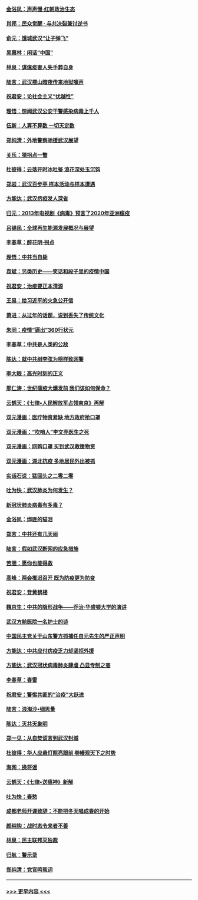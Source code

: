 #### [金浴凤：声声慢‧红朝政治生态](../pages/nsc993/n11899553.md?t=02271831) 
#### [肖邦：民众觉醒 · 与共决裂兼讨逆书](../pages/nsc993/n11898435.md?t=02271831) 
#### [俞元：饿城武汉“让子弹飞”](../pages/nsc993/n11898344.md?t=02271831) 
#### [吴惠林：闲话“中国”](../pages/nsc993/n11898182.md?t=02271831) 
#### [林泉：谋瘟疫害人失手葬自身](../pages/nsc993/n11897892.md?t=02271831) 
#### [陆言：武汉楼山暗夜传来地狱嚎声](../pages/nsc993/n11897033.md?t=02271831) 
#### [祝君安：论社会主义“优越性”](../pages/nsc993/n11897005.md?t=02271831) 
#### [理悟：惊闻武汉公安干警感染病毒上千人](../pages/nsc993/n11896947.md?t=02271831) 
#### [伍新：人算不算数 一切天定数](../pages/nsc993/n11893372.md?t=02271831) 
#### [郑纯清：外地警察驰援武汉展望](../pages/nsc993/n11893115.md?t=02271831) 
#### [关乐：猜拐点一瞥](../pages/nsc993/n11893020.md?t=02271831) 
#### [杜彼得：云落开时冰吐鉴 浪花深处玉沉钩](../pages/nsc993/n11892107.md?t=02271831) 
#### [郑岩：武汉百步亭 样本活动与样本遭遇](../pages/nsc993/n11892310.md?t=02271831) 
#### [方能达：武汉疠疫发人深省](../pages/nsc993/n11891376.md?t=02271831) 
#### [归元：2013年电视剧《病毒》预言了2020年亚洲瘟疫](../pages/nsc993/n11891126.md?t=02271831) 
#### [吕锡民：全球再生能源发展概况与展望](../pages/nsc993/n11890613.md?t=02271831) 
#### [李春草：醉花阴·拐点](../pages/nsc993/n11890567.md?t=02271831) 
#### [理悟：中共当自毙](../pages/nsc993/n11890559.md?t=02271831) 
#### [袁斌：另类历史——笑话和段子里的疫情中国](../pages/nsc993/n11889243.md?t=02271831) 
#### [祝君安：治疫要正本清源](../pages/nsc993/n11889085.md?t=02271831) 
#### [王易：给习近平的火急公开信](../pages/nsc993/n11888225.md?t=02271831) 
#### [萧进：从过年的话题，说到丢失了传统文化](../pages/nsc993/n11887732.md?t=02271831) 
#### [朱同：疫情“逼出”360行状元](../pages/nsc993/n11887678.md?t=02271831) 
#### [李春草：中共是人类的公敌](../pages/nsc993/n11887656.md?t=02271831) 
#### [陈达：就中共树李弦为榜样致网警](../pages/nsc993/n11887625.md?t=02271831) 
#### [李大眼：高光时刻的正义](../pages/nsc993/n11887585.md?t=02271831) 
#### [邢仁涛：世纪瘟疫大爆发前 我们该如何保命？](../pages/nsc993/n11887535.md?t=02271831) 
#### [云鹤天：《七律▪人民解放军占领南京》再解](../pages/nsc993/n11887524.md?t=02271831) 
#### [双元漫画：医疗物资紧缺 地方政府抢口罩](../pages/nsc993/n11884744.md?t=02271831) 
#### [双元漫画：“吹哨人”李文亮医生之死](../pages/nsc993/n11884705.md?t=02271831) 
#### [双元漫画：网购口罩 买到武汉救援物资](../pages/nsc993/n11884670.md?t=02271831) 
#### [双元漫画：湖北抗疫 多地居民外出被抓](../pages/nsc993/n11884643.md?t=02271831) 
#### [实话石说：猛回头之二零二零](../pages/nsc993/n11883968.md?t=02271831) 
#### [吐为快：武汉肺炎为何发生？](../pages/nsc993/n11882180.md?t=02271831) 
#### [新冠状肺炎病毒有多毒？](../pages/nsc993/n11881790.md?t=02271831) 
#### [金浴凤：绑匪的猫泪](../pages/nsc993/n11880664.md?t=02271831) 
#### [郑言：中共还有几天闹](../pages/nsc993/n11880645.md?t=02271831) 
#### [陆言：假如武汉断网的应急措施](../pages/nsc993/n11880619.md?t=02271831) 
#### [苦胆：愿你也能得救](../pages/nsc993/n11880601.md?t=02271831) 
#### [高峰：两会推迟召开  既为防疫更为防变](../pages/nsc993/n11879977.md?t=02271831) 
#### [祝君安：登黄鹤楼](../pages/nsc993/n11880583.md?t=02271831) 
#### [魏京生：中共的隐形战争——乔治‧华盛顿大学的演讲](../pages/nsc993/n11879765.md?t=02271831) 
#### [武汉方舱医院一名护士的诗](../pages/nsc993/n11878480.md?t=02271831) 
#### [中国民主党关于山东警方抓捕任自元先生的严正声明](../pages/nsc993/n11877506.md?t=02271831) 
#### [方能达：中共应付疠疫乏力却坚拒外援](../pages/nsc993/n11877497.md?t=02271831) 
#### [方能达：武汉冠状病毒肺炎肆虐 凸显专制之害](../pages/nsc993/n11877475.md?t=02271831) 
#### [李春草：春雷](../pages/nsc993/n11876287.md?t=02271831) 
#### [祝君安：警惕共匪的“治疫”大跃进](../pages/nsc993/n11876084.md?t=02271831) 
#### [陆言：浪淘沙•细思量](../pages/nsc993/n11876071.md?t=02271831) 
#### [陈达：灭共天象明](../pages/nsc993/n11876063.md?t=02271831) 
#### [郑一见：从自焚谎言到武汉封城](../pages/nsc993/n11875621.md?t=02271831) 
#### [杜彼得：华人应悬灯照亮跟前 卷幔观天下之时势](../pages/nsc993/n11874822.md?t=02271831) 
#### [海网：换将谣](../pages/nsc993/n11873712.md?t=02271831) 
#### [云鹤天：《七律▪送瘟神》新解](../pages/nsc993/n11873598.md?t=02271831) 
#### [吐为快：春愁](../pages/nsc993/n11872801.md?t=02271831) 
#### [成都老师开课致辞：不能把冬天唱成春的开始](../pages/nsc993/n11872653.md?t=02271831) 
#### [颜纯钩：战时态令来者不善](../pages/nsc993/n11872011.md?t=02271831) 
#### [林泉：民主联邦灭独裁](../pages/nsc993/n11870998.md?t=02271831) 
#### [归航：警示录](../pages/nsc993/n11870963.md?t=02271831) 
#### [郑纯清：党官鸣冤词](../pages/nsc993/n11870938.md?t=02271831) 

----
#### [ >>> 更早内容 <<< ](../indexes/nsc993-earlier.md)
